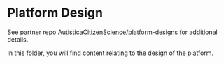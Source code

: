 # Platform Design 

See partner repo [AutisticaCitizenScience/platform-designs](https://github.com/alan-turing-institute/AutisticaCitizenScience/tree/master/platform-designs) for additional details.

In this folder, you will find content relating to the design of the platform.

